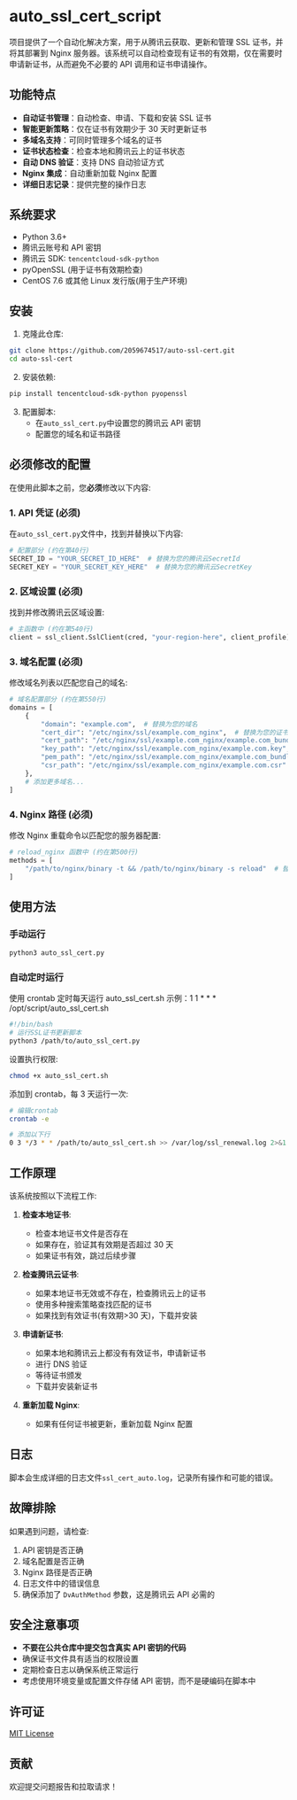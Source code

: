 # auto_ssl_cert_script
项目提供了一个自动化解决方案，用于从腾讯云获取、更新和管理 SSL 证书，并将其部署到 Nginx 服务器。该系统可以自动检查现有证书的有效期，仅在需要时申请新证书，从而避免不必要的 API 调用和证书申请操作。

## 功能特点

- **自动证书管理**：自动检查、申请、下载和安装 SSL 证书
- **智能更新策略**：仅在证书有效期少于 30 天时更新证书
- **多域名支持**：可同时管理多个域名的证书
- **证书状态检查**：检查本地和腾讯云上的证书状态
- **自动 DNS 验证**：支持 DNS 自动验证方式
- **Nginx 集成**：自动重新加载 Nginx 配置
- **详细日志记录**：提供完整的操作日志

## 系统要求

- Python 3.6+
- 腾讯云账号和 API 密钥
- 腾讯云 SDK: `tencentcloud-sdk-python`
- pyOpenSSL (用于证书有效期检查)
- CentOS 7.6 或其他 Linux 发行版(用于生产环境)

## 安装

1. 克隆此仓库:

```bash
git clone https://github.com/2059674517/auto-ssl-cert.git
cd auto-ssl-cert
```

2. 安装依赖:

```bash
pip install tencentcloud-sdk-python pyopenssl
```

3. 配置脚本:
   - 在`auto_ssl_cert.py`中设置您的腾讯云 API 密钥
   - 配置您的域名和证书路径

## 必须修改的配置

在使用此脚本之前，您**必须**修改以下内容:

### 1. API 凭证 (必须)

在`auto_ssl_cert.py`文件中，找到并替换以下内容:

```python
# 配置部分 (约在第40行)
SECRET_ID = "YOUR_SECRET_ID_HERE"  # 替换为您的腾讯云SecretId
SECRET_KEY = "YOUR_SECRET_KEY_HERE"  # 替换为您的腾讯云SecretKey
```

### 2. 区域设置 (必须)

找到并修改腾讯云区域设置:

```python
# 主函数中 (约在第540行)
client = ssl_client.SslClient(cred, "your-region-here", client_profile)  # 替换为您的区域，如 ap-guangzhou
```

### 3. 域名配置 (必须)

修改域名列表以匹配您自己的域名:

```python
# 域名配置部分 (约在第550行)
domains = [
    {
        "domain": "example.com",  # 替换为您的域名
        "cert_dir": "/etc/nginx/ssl/example.com_nginx",  # 替换为您的证书目录
        "cert_path": "/etc/nginx/ssl/example.com_nginx/example.com_bundle.crt",
        "key_path": "/etc/nginx/ssl/example.com_nginx/example.com.key",
        "pem_path": "/etc/nginx/ssl/example.com_nginx/example.com_bundle.pem",
        "csr_path": "/etc/nginx/ssl/example.com_nginx/example.com.csr"
    },
    # 添加更多域名...
]
```

### 4. Nginx 路径 (必须)

修改 Nginx 重载命令以匹配您的服务器配置:

```python
# reload_nginx 函数中 (约在第500行)
methods = [
    "/path/to/nginx/binary -t && /path/to/nginx/binary -s reload"  # 替换为您的Nginx路径
]
```

## 使用方法

### 手动运行

```bash
python3 auto_ssl_cert.py
```

### 自动定时运行

使用 crontab 定时每天运行 auto_ssl_cert.sh
示例：1 1 \* \* \* /opt/script/auto_ssl_cert.sh

```bash
#!/bin/bash
# 运行SSL证书更新脚本
python3 /path/to/auto_ssl_cert.py
```

设置执行权限:

```bash
chmod +x auto_ssl_cert.sh
```

添加到 crontab，每 3 天运行一次:

```bash
# 编辑crontab
crontab -e

# 添加以下行
0 3 */3 * * /path/to/auto_ssl_cert.sh >> /var/log/ssl_renewal.log 2>&1
```

## 工作原理

该系统按照以下流程工作:

1. **检查本地证书**:

   - 检查本地证书文件是否存在
   - 如果存在，验证其有效期是否超过 30 天
   - 如果证书有效，跳过后续步骤

2. **检查腾讯云证书**:

   - 如果本地证书无效或不存在，检查腾讯云上的证书
   - 使用多种搜索策略查找匹配的证书
   - 如果找到有效证书(有效期>30 天)，下载并安装

3. **申请新证书**:

   - 如果本地和腾讯云上都没有有效证书，申请新证书
   - 进行 DNS 验证
   - 等待证书颁发
   - 下载并安装新证书

4. **重新加载 Nginx**:
   - 如果有任何证书被更新，重新加载 Nginx 配置

## 日志

脚本会生成详细的日志文件`ssl_cert_auto.log`，记录所有操作和可能的错误。

## 故障排除

如果遇到问题，请检查:

1. API 密钥是否正确
2. 域名配置是否正确
3. Nginx 路径是否正确
4. 日志文件中的错误信息
5. 确保添加了 `DvAuthMethod` 参数，这是腾讯云 API 必需的

## 安全注意事项

- **不要在公共仓库中提交包含真实 API 密钥的代码**
- 确保证书文件具有适当的权限设置
- 定期检查日志以确保系统正常运行
- 考虑使用环境变量或配置文件存储 API 密钥，而不是硬编码在脚本中

## 许可证

[MIT License](LICENSE)

## 贡献

欢迎提交问题报告和拉取请求！
